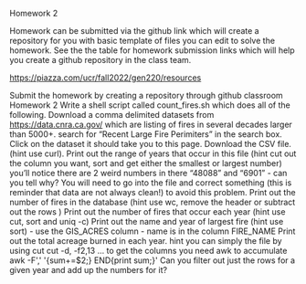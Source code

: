 Homework 2

Homework can be submitted via the github link which will create a repository for you with basic template of files you can edit to solve the homework. See the the table for homework submission links which will help you create a github repository in the class team.

https://piazza.com/ucr/fall2022/gen220/resources

Submit the homework by creating a repository through github classroom Homework 2
Write a shell script called count_fires.sh which does all of the following.
Download a comma delimited datasets from https://data.cnra.ca.gov/ which are listing of fires in several decades larger than 5000+. search for “Recent Large Fire Perimiters” in the search box. Click on the dataset it should take you to this page. Download the CSV file. (hint use curl).
Print out the range of years that occur in this file (hint cut out the column you want, sort and get either the smallest or largest number)
you’ll notice there are 2 weird numbers in there “48088” and “6901” - can you tell why? You will need to go into the file and correct something (this is reminder that data are not always clean!) to avoid this problem.
Print out the number of fires in the database
(hint use wc, remove the header or subtract out the rows )
Print out the number of fires that occur each year
(hint use cut, sort and uniq -c)
Print out the name and year of largest fire
(hint use sort) - use the GIS_ACRES column - name is in the column FIRE_NAME
Print out the total acreage burned in each year.
hint you can simply the file by using cut cut -d, -f2,13 ... to get the columns you need
awk to accumulate awk -F',' '{sum+=$2;} END{print sum;}'
Can you filter out just the rows for a given year and add up the numbers for it?

